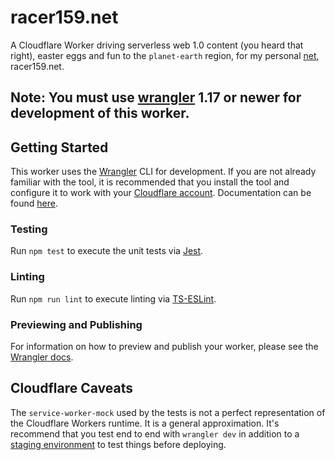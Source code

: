 # racer159.net

A Cloudflare Worker driving serverless web 1.0 content (you heard that right), easter eggs and fun to the `planet-earth` region, for my personal [net](https://www.imdb.com/title/tt0113957/), racer159.net.

## Note: You must use [wrangler](https://developers.cloudflare.com/workers/cli-wrangler/install-update) 1.17 or newer for development of this worker.

## Getting Started

This worker uses the [Wrangler](https://github.com/cloudflare/wrangler) CLI for development. If you are not already familiar with the tool, it is recommended that you install the tool and configure it to work with your [Cloudflare account](https://dash.cloudflare.com). Documentation can be found [here](https://developers.cloudflare.com/workers/tooling/wrangler/).

### Testing

Run `npm test` to execute the unit tests via [Jest](https://jestjs.io/).

### Linting

Run `npm run lint` to execute linting via [TS-ESLint](https://typescript-eslint.io/).

### Previewing and Publishing

For information on how to preview and publish your worker, please see the [Wrangler docs](https://developers.cloudflare.com/workers/tooling/wrangler/commands/#publish).

## Cloudflare Caveats

The `service-worker-mock` used by the tests is not a perfect representation of the Cloudflare Workers runtime. It is a general approximation. It's recommend that you test end to end with `wrangler dev` in addition to a [staging environment](https://developers.cloudflare.com/workers/tooling/wrangler/configuration/environments/) to test things before deploying.
